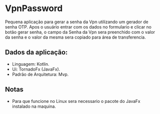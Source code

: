 # VpnPassword

Pequena aplicação para gerar a senha da Vpn utilizando um gerador de senha OTP.
Apos o usuário entrar com os dados no formulario e clicar no botão gerar senha, o campo da Senha da Vpn sera preenchido com o valor da senha e o valor da mesma sera copiado para área de transferencia.

## Dados da aplicação:

- Linguagem: Kotlin.
- Ui: TornadoFx (JavaFx).
- Padrão de Arquitetura: Mvp.


## Notas
- Para que funcione no Linux sera necessario o pacote do JavaFx instalado na maquina.
